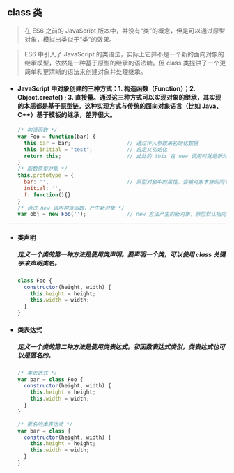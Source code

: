 ## class 类
> 在 ES6 之前的 JavaScript 版本中，并没有“类”的概念，但是可以通过原型对象，模拟出类似于“类”的效果。

> ES6 中引入了 JavaScript 的类语法，实际上它并不是一个新的面向对象的继承模型，依然是一种基于原型的继承的语法糖。但 class 类提供了一个更简单和更清晰的语法来创建对象并处理继承。


- #### JavaScript 中对象创建的三种方式：1. 构造函数（Function）；2. Object.create() ; 3. 直接量。通过这三种方式可以实现对象的继承，其实现的本质都是基于原型链。这种实现方式与传统的面向对象语言（比如 Java、C++）基于模板的继承，差异很大。

  ```javascript
  /* 构造函数 */
  var Foo = function(bar) {
    this.bar = bar;                  // 通过传入参数来初始化数据
    this.initial = "test";           // 自定义初始化
    return this;                     // 此处的 this 在 new 调用时就是新对象，在非 new 调用时指向全局对象
  }
  /* 函数原型对象 */
  this.prototype = {
    bar: '',                         // 原型对象中的属性，会被对象本身的同名属性屏蔽
    initial: '',
    f: function(){}
  }
  /* 通过 new 调用构造函数，产生新对象 */
  var obj = new Foo('');             // new 方法产生的新对象，原型默认指向构造函数的原型对象
  ```



---
- #### 类声明
  ##### 定义一个类的第一种方法是使用类声明。要声明一个类，可以使用 class 关键字来声明类名。
  ```javascript
  class Foo {
    constructor(height, width) {
      this.height = height;
      this.width = width;
    }
  }
  ```

- #### 类表达式
  ##### 定义一个类的第二种方法是使用类表达式。和函数表达式类似，类表达式也可以是匿名的。
  ```javascript
  /* 类表达式 */
  var bar = class Foo {
    constructor(height, width) {
      this.height = height;
      this.width = width;
    }
  }

  /* 匿名的类表达式 */
  var bar = class {
    constructor(height, width) {
      this.height = height;
      this.width = width;
    }
  }
  ```
